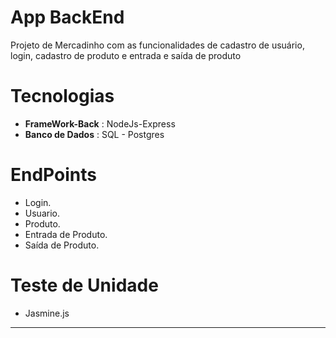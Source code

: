 # App BackEnd

Projeto de Mercadinho com as funcionalidades de cadastro de usuário, login, cadastro de produto e entrada e saída de produto

# Tecnologias
* **FrameWork-Back** : NodeJs-Express
* **Banco de Dados** : SQL - Postgres


# EndPoints
* Login.
* Usuario.
* Produto.
* Entrada de Produto.
* Saída de Produto.


# Teste de Unidade
* Jasmine.js

********
